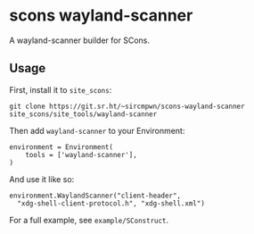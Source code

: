 # scons wayland-scanner

A wayland-scanner builder for SCons.

## Usage

First, install it to `site_scons`:

    git clone https://git.sr.ht/~sircmpwn/scons-wayland-scanner site_scons/site_tools/wayland-scanner

Then add `wayland-scanner` to your Environment:

    environment = Environment(
        tools = ['wayland-scanner'],
    )

And use it like so:

    environment.WaylandScanner("client-header",
      "xdg-shell-client-protocol.h", "xdg-shell.xml")

For a full example, see `example/SConstruct`.
